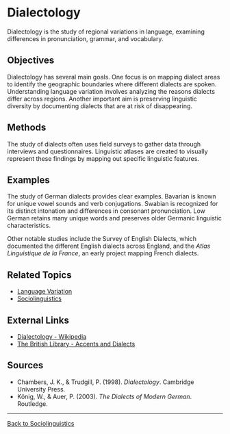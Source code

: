 # Dialectology

Dialectology is the study of regional variations in language, examining differences in pronunciation, grammar, and vocabulary.

## Objectives

Dialectology has several main goals. One focus is on mapping dialect areas to identify the geographic boundaries where different dialects are spoken. Understanding language variation involves analyzing the reasons dialects differ across regions. Another important aim is preserving linguistic diversity by documenting dialects that are at risk of disappearing.

## Methods

The study of dialects often uses field surveys to gather data through interviews and questionnaires. Linguistic atlases are created to visually represent these findings by mapping out specific linguistic features.

## Examples

The study of German dialects provides clear examples. Bavarian is known for unique vowel sounds and verb conjugations. Swabian is recognized for its distinct intonation and differences in consonant pronunciation. Low German retains many unique words and preserves older Germanic linguistic characteristics.

Other notable studies include the Survey of English Dialects, which documented the different English dialects across England, and the *Atlas Linguistique de la France*, an early project mapping French dialects.

## Related Topics

- [Language Variation](Language-Variation.md)
- [Sociolinguistics](Sociolinguistics.md)

## External Links

- [Dialectology - Wikipedia](https://en.wikipedia.org/wiki/Dialectology)
- [The British Library - Accents and Dialects](https://www.bl.uk/british-accents-and-dialects)

## Sources

- Chambers, J. K., & Trudgill, P. (1998). *Dialectology*. Cambridge University Press.
- König, W., & Auer, P. (2003). *The Dialects of Modern German*. Routledge.

---

[Back to Sociolinguistics](../README.md)
